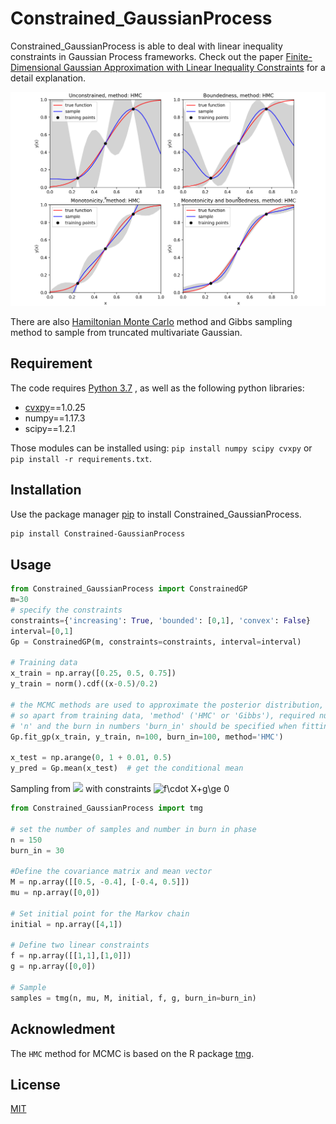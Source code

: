 # Constrained_GaussianProcess

Constrained_GaussianProcess is able to deal with linear inequality constraints in Gaussian Process frameworks. Check out the paper [Finite-Dimensional Gaussian Approximation with Linear Inequality Constraints](https://epubs.siam.org/doi/pdf/10.1137/17M1153157) for a detail explanation.

![A toy example](https://github.com/liaowangh/LeetCode/raw/master/HMC.png)

There are also [Hamiltonian Monte Carlo](https://arxiv.org/abs/1208.4118) method and Gibbs sampling method to sample from truncated multivariate Gaussian.



## Requirement

The code requires [Python 3.7](https://www.python.org/downloads/release/python-373/) , as well as the following python libraries:

- [cvxpy](https://www.cvxpy.org/#)==1.0.25
- numpy==1.17.3
- scipy==1.2.1

Those modules can be installed using: `pip install numpy scipy cvxpy` or `pip install -r requirements.txt`.



## Installation

Use the package manager [pip](https://pip.pypa.io/en/stable/) to install Constrained_GaussianProcess.

```bash
pip install Constrained-GaussianProcess
```



## Usage



```python
from Constrained_GaussianProcess import ConstrainedGP
m=30
# specify the constraints
constraints={'increasing': True, 'bounded': [0,1], 'convex': False}  
interval=[0,1]
Gp = ConstrainedGP(m, constraints=constraints, interval=interval)

# Training data
x_train = np.array([0.25, 0.5, 0.75])
y_train = norm().cdf((x-0.5)/0.2)

# the MCMC methods are used to approximate the posterior distribution, 
# so apart from training data, 'method' ('HMC' or 'Gibbs'), required number of samples 
# 'n' and the burn in numbers 'burn_in' should be specified when fitting the data.
Gp.fit_gp(x_train, y_train, n=100, burn_in=100, method='HMC')

x_test = np.arange(0, 1 + 0.01, 0.5)
y_pred = Gp.mean(x_test)  # get the conditional mean
```

Sampling from <img src="https://render.githubusercontent.com/render/math?math=X\sim \mathcal{N}(\mu, \Sigma)"> with constraints ![f\cdot X+g\ge 0](https://render.githubusercontent.com/render/math?math=f%5Ccdot%20X%2Bg%5Cge%200)

```python
from Constrained_GaussianProcess import tmg

# set the number of samples and number in burn in phase
n = 150  
burn_in = 30

#Define the covariance matrix and mean vector
M = np.array([[0.5, -0.4], [-0.4, 0.5]])  
mu = np.array([0,0])

# Set initial point for the Markov chain
initial = np.array([4,1])

# Define two linear constraints
f = np.array([[1,1],[1,0]])
g = np.array([0,0])

# Sample 
samples = tmg(n, mu, M, initial, f, g, burn_in=burn_in)
```





## Acknowledment

The `HMC` method for MCMC is based on  the R package [tmg](https://cran.r-project.org/web/packages/tmg/index.html).



## License

[MIT](https://choosealicense.com/licenses/mit/)
